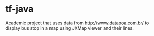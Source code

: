 # tf-java

Academic project that uses data from http://www.datapoa.com.br/ to display bus stop in a map using JXMap viewer 
and their lines.
